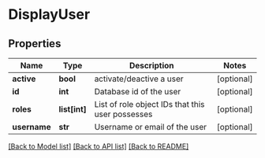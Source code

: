 # DisplayUser

## Properties
Name | Type | Description | Notes
------------ | ------------- | ------------- | -------------
**active** | **bool** | activate/deactive a user | [optional] 
**id** | **int** | Database id of the user | [optional] 
**roles** | **list[int]** | List of role object IDs that this user possesses | [optional] 
**username** | **str** | Username or email of the user | [optional] 

[[Back to Model list]](../README.md#documentation-for-models) [[Back to API list]](../README.md#documentation-for-api-endpoints) [[Back to README]](../README.md)


